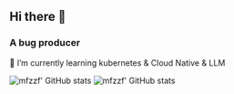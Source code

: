 ## Hi there 👋
### A bug producer
🌱 I’m currently learning kubernetes & Cloud Native & LLM

![mfzzf' GitHub stats](https://github-readme-stats.vercel.app/api?username=mfzzf&show_icons=true&theme=radical) ![mfzzf' GitHub stats](https://github-readme-stats.vercel.app/api/top-langs/?username=mfzzf&show_icons=true&include_all_commits=true&theme=radical&layout=compact&hide=jupyter%20notebook)
<!--
**mfzzf/mfzzf** is a ✨ _special_ ✨ repository because its `README.md` (this file) appears on your GitHub profile.

Here are some ideas to get you started:

- 🔭 I’m currently working on ...
- 👯 I’m looking to collaborate on ...
- 🤔 I’m looking for help with ...
- 💬 Ask me about ...
- 📫 How to reach me: ...
- 😄 Pronouns: ...
- ⚡ Fun fact: ...
-->
